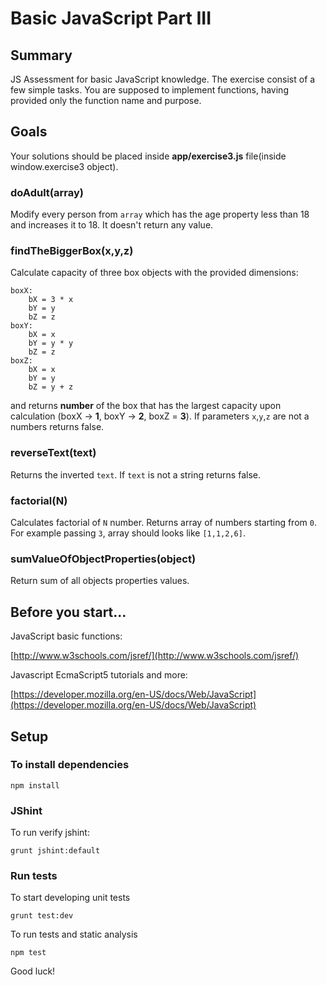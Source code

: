 # Basic JavaScript Part III

## Summary

JS Assessment for basic JavaScript knowledge. The exercise consist of a few simple tasks. You are supposed to implement functions, having provided only the function name and purpose.

## Goals

Your solutions should be placed inside **app/exercise3.js** file(inside window.exercise3 object).

### doAdult(array)

Modify every person from `array` which has the age property less than 18 and increases it to 18. It doesn't return any value.

### findTheBiggerBox(x,y,z)

Calculate capacity of three box objects with the provided dimensions:
 
    boxX:
        bX = 3 * x
        bY = y
        bZ = z
    boxY:
        bX = x
        bY = y * y
        bZ = z
    boxZ:
        bX = x
        bY = y
        bZ = y + z
  
 and returns **number** of the box that has the largest capacity upon calculation (boxX -> **1**, boxY -> **2**, boxZ = **3**). If parameters `x`,`y`,`z` are 
 not a numbers returns false.

### reverseText(text)

Returns the inverted `text`. If `text` is not a string returns false.

### factorial(N)

Calculates factorial of `N` number. Returns array of numbers starting from `0`. For example passing `3`, array should looks like `[1,1,2,6]`.

### sumValueOfObjectProperties(object)

Return sum of all objects properties values.

## Before you start...

JavaScript basic functions: 

[http://www.w3schools.com/jsref/](http://www.w3schools.com/jsref/)
    
Javascript EcmaScript5 tutorials and more: 

[https://developer.mozilla.org/en-US/docs/Web/JavaScript](https://developer.mozilla.org/en-US/docs/Web/JavaScript)    

## Setup

### To install dependencies

    npm install

### JShint

To run verify jshint:

    grunt jshint:default

### Run tests

To start developing unit tests

    grunt test:dev
 
To run tests and static analysis

    npm test

Good luck!
 
